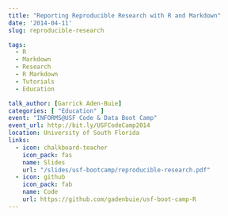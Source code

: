 ```yaml
---
title: "Reporting Reproducible Research with R and Markdown"
date: '2014-04-11'
slug: reproducible-research

tags:
  - R
  - Markdown
  - Research
  - R Markdown
  - Tutorials
  - Education

talk_author: [Garrick Aden-Buie]
categories: [ "Education" ]
event: "INFORMS@USF Code & Data Boot Camp"
event_url: http://bit.ly/USFCodeCamp2014
location: University of South Florida
links:
  - icon: chalkboard-teacher
    icon_pack: fas
    name: Slides
    url: "/slides/usf-bootcamp/reproducible-research.pdf"
  - icon: github
    icon_pack: fab
    name: Code
    url: https://github.com/gadenbuie/usf-boot-camp-R
---
```



